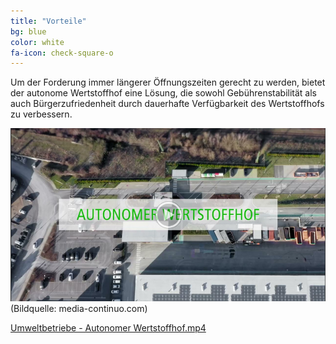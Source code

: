 ```yaml
---
title: "Vorteile"
bg: blue
color: white
fa-icon: check-square-o
---
```

<!--
#### Vorteile
-->

Um der Forderung immer längerer Öffnungszeiten gerecht zu werden, bietet der autonome Wertstoffhof eine Lösung, die sowohl Gebührenstabilität als auch Bürgerzufriedenheit durch dauerhafte Verfügbarkeit des Wertstoffhofs zu verbessern. 


[![Umweltbetriebe - Autonomer Wertstoffhof](img/20240119145212.png)](https://drive.google.com/file/d/1gevxmWaMJE0Kyz2AVImeIs8Tgq-52dWS/view)
(Bildquelle: media-continuo.com)

<!-- 
![](https://drive.google.com/open?id=1CrWcoqvrywSNuvga4D4toHOJk3RXJXGW&usp=drive_copy)


![t1](https://drive.google.com/open?id=1CrWcoqvrywSNuvga4D4toHOJk3RXJXGW&usp=drive_copy)
![t2](https://drive.google.com/open?id=1CrWcoqvrywSNuvga4D4toHOJk3RXJXGW&usp=sharing)
![t3](https://drive.google.com/file/d/1CrWcoqvrywSNuvga4D4toHOJk3RXJXGW/view?usp=sharing)
![t4](https://drive.google.com/file/d/1CrWcoqvrywSNuvga4D4toHOJk3RXJXGW/view?usp=drive_link)

![t5](https://drive.google.com/drive/folders/1V1c0SdJp5YbQSPdVSJrOXmhN5a5gPavg)
-->

[Umweltbetriebe - Autonomer Wertstoffhof.mp4](https://drive.google.com/file/d/1gevxmWaMJE0Kyz2AVImeIs8Tgq-52dWS/view)
<!-- 
![t6](https://drive.google.com/file/d/1gevxmWaMJE0Kyz2AVImeIs8Tgq-52dWS/view)
-->